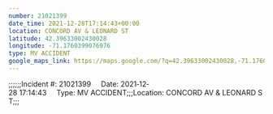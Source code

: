 ```yaml
---
number: 21021399
date_time: 2021-12-28T17:14:43+00:00
location: CONCORD AV & LEONARD ST
latitude: 42.39633002430028
longitude: -71.1760399076976
type: MV ACCIDENT
google_maps_link: https://maps.google.com/?q=42.39633002430028,-71.1760399076976
---
```


;;;;;;Incident #: 21021399     Date: 2021‐12‐28 17:14:43     Type: MV ACCIDENT;;;Location: CONCORD AV & LEONARD ST;;;
